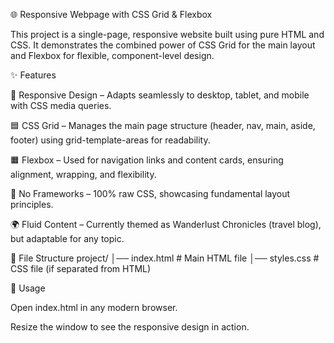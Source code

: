 🌐 Responsive Webpage with CSS Grid & Flexbox

This project is a single-page, responsive website built using pure HTML and CSS. It demonstrates the combined power of CSS Grid for the main layout and Flexbox for flexible, component-level design.

✨ Features

📱 Responsive Design – Adapts seamlessly to desktop, tablet, and mobile with CSS media queries.

🟦 CSS Grid – Manages the main page structure (header, nav, main, aside, footer) using grid-template-areas for readability.

🟧 Flexbox – Used for navigation links and content cards, ensuring alignment, wrapping, and flexibility.

🚫 No Frameworks – 100% raw CSS, showcasing fundamental layout principles.

🌍 Fluid Content – Currently themed as Wanderlust Chronicles (travel blog), but adaptable for any topic.

📂 File Structure
project/
│── index.html   # Main HTML file
│── styles.css   # CSS file (if separated from HTML)

🚀 Usage

Open index.html in any modern browser.

Resize the window to see the responsive design in action.
